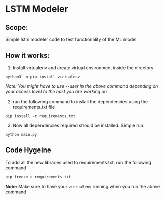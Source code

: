 # LSTM Modeler

## Scope:
Simple lstm modeler code to test functionality of the ML model.

## How it works:
1. Install virtualenv and create virtual environment inside the directory
```
python3 -m pip install virtualenv
```
*Note: You might have to use --user in the above command depending on your access level to the host you are working on*

2. run the following command to install the dependencies using the requirements.txt file

```
pip install -r requirements.txt
```

3. Now all dependencies required should be installed. Simple run:
```
python main.py
```

## Code Hygeine
To add all the new libraries used to requirements.txt, run the following command
```bash
pip freeze > requirements.txt
```
**Note:** Make sure to have your `virtualenv` running when you run the above command

